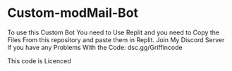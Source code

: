 # Custom-modMail-Bot
To use this Custom Bot You need to Use Replit and you need to Copy the Files From this repository and paste them in Replit.
Join My Discord Server If you have any Problems With the Code: dsc.gg/Griffincode 

This code is Licenced
